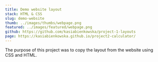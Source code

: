```yaml
---
title: Demo website layout
stack: HTML & CSS
slug: demo-website
thumb: ../images/thumbs/webpage.png
featured: ../images/featured/webpage.png
github: https://github.com/kasiabienkowska/project-1-layouts
page: https://kasiabienkowska.github.io/project2-calculator/
---
```

The purpose of this project was to copy the layout from the website using CSS and HTML.